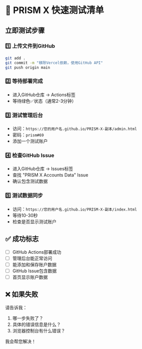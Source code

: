 # 🚀 PRISM X 快速测试清单

## 立即测试步骤

### 1️⃣ 上传文件到GitHub
```bash
git add .
git commit -m "移除Vercel依赖，使用GitHub API"
git push origin main
```

### 2️⃣ 等待部署完成
- 进入GitHub仓库 → Actions标签
- 等待绿色✅状态（通常2-3分钟）

### 3️⃣ 测试管理后台
- 访问：`https://您的用户名.github.io/PRISM-X-副本/admin.html`
- 密码：`prism#69`
- 添加一个测试账户

### 4️⃣ 检查GitHub Issue
- 进入GitHub仓库 → Issues标签
- 查找 "PRISM X Accounts Data" Issue
- 确认包含测试数据

### 5️⃣ 测试数据同步
- 访问：`https://您的用户名.github.io/PRISM-X-副本/index.html`
- 等待10-30秒
- 检查是否显示测试账户

## ✅ 成功标志
- [ ] GitHub Actions部署成功
- [ ] 管理后台能正常访问
- [ ] 能添加和保存账户数据
- [ ] GitHub Issue包含数据
- [ ] 首页显示账户数据

## ❌ 如果失败
请告诉我：
1. 哪一步失败了？
2. 具体的错误信息是什么？
3. 浏览器控制台有什么错误？

我会帮您解决！
